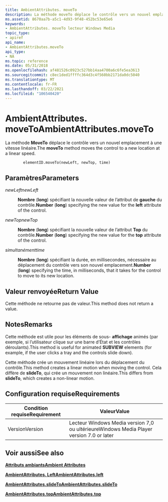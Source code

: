 ```yaml
---
title: AmbientAttributes. moveTo
description: La méthode moveTo déplace le contrôle vers un nouvel emplacement à une vitesse linéaire.
ms.assetid: 8670aa7b-a5c1-4d93-9f48-452bc53e65e6
keywords:
- AmbientAttributes. moveTo lecteur Windows Media
topic_type:
- apiref
api_name:
- AmbientAttributes.moveTo
api_type:
- NA
ms.topic: reference
ms.date: 05/31/2018
ms.openlocfilehash: af481526c0923c527bb14aa4700a6c6fe5ea3613
ms.sourcegitcommit: c8ec1ded1ffffc364d3c4f560bb2171da0dc5040
ms.translationtype: MT
ms.contentlocale: fr-FR
ms.lasthandoff: 03/22/2021
ms.locfileid: "106540420"
---
```

# <a name="ambientattributesmoveto"></a><span data-ttu-id="fe6bb-104">AmbientAttributes. moveTo</span><span class="sxs-lookup"><span data-stu-id="fe6bb-104">AmbientAttributes.moveTo</span></span>

<span data-ttu-id="fe6bb-105">La méthode **MoveTo** déplace le contrôle vers un nouvel emplacement à une vitesse linéaire.</span><span class="sxs-lookup"><span data-stu-id="fe6bb-105">The **moveTo** method moves the control to a new location at a linear speed.</span></span>

``` syntax
        elementID.moveTo(newLeft, newTop, time)
```

## <a name="parameters"></a><span data-ttu-id="fe6bb-106">Paramètres</span><span class="sxs-lookup"><span data-stu-id="fe6bb-106">Parameters</span></span>

<dl> <dt>

<span data-ttu-id="fe6bb-107"><span id="newLeft"></span><span id="newleft"></span><span id="NEWLEFT"></span>*newLeft*</span><span class="sxs-lookup"><span data-stu-id="fe6bb-107"><span id="newLeft"></span><span id="newleft"></span><span id="NEWLEFT"></span>*newLeft*</span></span>
</dt> <dd>

<span data-ttu-id="fe6bb-108">**Nombre** (**long**) spécifiant la nouvelle valeur de l’attribut de **gauche** du contrôle.</span><span class="sxs-lookup"><span data-stu-id="fe6bb-108">**Number** (**long**) specifying the new value for the **left** attribute of the control.</span></span>

</dd> <dt>

<span data-ttu-id="fe6bb-109"><span id="newTop"></span><span id="newtop"></span><span id="NEWTOP"></span>*newTop*</span><span class="sxs-lookup"><span data-stu-id="fe6bb-109"><span id="newTop"></span><span id="newtop"></span><span id="NEWTOP"></span>*newTop*</span></span>
</dt> <dd>

<span data-ttu-id="fe6bb-110">**Nombre** (**long**) spécifiant la nouvelle valeur de l’attribut **Top** du contrôle.</span><span class="sxs-lookup"><span data-stu-id="fe6bb-110">**Number** (**long**) specifying the new value for the **top** attribute of the control.</span></span>

</dd> <dt>

<span data-ttu-id="fe6bb-111"><span id="time"></span><span id="TIME"></span>*simultanément*</span><span class="sxs-lookup"><span data-stu-id="fe6bb-111"><span id="time"></span><span id="TIME"></span>*time*</span></span>
</dt> <dd>

<span data-ttu-id="fe6bb-112">**Nombre** (**long**) spécifiant la durée, en millisecondes, nécessaire au déplacement du contrôle vers son nouvel emplacement.</span><span class="sxs-lookup"><span data-stu-id="fe6bb-112">**Number** (**long**) specifying the time, in milliseconds, that it takes for the control to move to its new location.</span></span>

</dd> </dl>

## <a name="return-value"></a><span data-ttu-id="fe6bb-113">Valeur renvoyée</span><span class="sxs-lookup"><span data-stu-id="fe6bb-113">Return Value</span></span>

<span data-ttu-id="fe6bb-114">Cette méthode ne retourne pas de valeur.</span><span class="sxs-lookup"><span data-stu-id="fe6bb-114">This method does not return a value.</span></span>

## <a name="remarks"></a><span data-ttu-id="fe6bb-115">Notes</span><span class="sxs-lookup"><span data-stu-id="fe6bb-115">Remarks</span></span>

<span data-ttu-id="fe6bb-116">Cette méthode est utile pour les éléments de sous- **affichage** animés (par exemple, si l’utilisateur clique sur une barre d’État et les contrôles déroulants).</span><span class="sxs-lookup"><span data-stu-id="fe6bb-116">This method is useful for animated **SUBVIEW** elements (for example, if the user clicks a tray and the controls slide down).</span></span>

<span data-ttu-id="fe6bb-117">Cette méthode crée un mouvement linéaire lors du déplacement du contrôle.</span><span class="sxs-lookup"><span data-stu-id="fe6bb-117">This method creates a linear motion when moving the control.</span></span> <span data-ttu-id="fe6bb-118">Cela diffère de **slideTo**, qui crée un mouvement non linéaire.</span><span class="sxs-lookup"><span data-stu-id="fe6bb-118">This differs from **slideTo**, which creates a non-linear motion.</span></span>

## <a name="requirements"></a><span data-ttu-id="fe6bb-119">Configuration requise</span><span class="sxs-lookup"><span data-stu-id="fe6bb-119">Requirements</span></span>



| <span data-ttu-id="fe6bb-120">Condition requise</span><span class="sxs-lookup"><span data-stu-id="fe6bb-120">Requirement</span></span> | <span data-ttu-id="fe6bb-121">Valeur</span><span class="sxs-lookup"><span data-stu-id="fe6bb-121">Value</span></span> |
|--------------------|------------------------------------------------------|
| <span data-ttu-id="fe6bb-122">Version</span><span class="sxs-lookup"><span data-stu-id="fe6bb-122">Version</span></span><br/> | <span data-ttu-id="fe6bb-123">Lecteur Windows Media version 7,0 ou ultérieure</span><span class="sxs-lookup"><span data-stu-id="fe6bb-123">Windows Media Player version 7.0 or later</span></span><br/> |



## <a name="see-also"></a><span data-ttu-id="fe6bb-124">Voir aussi</span><span class="sxs-lookup"><span data-stu-id="fe6bb-124">See also</span></span>

<dl> <dt>

[<span data-ttu-id="fe6bb-125">**Attributs ambiants**</span><span class="sxs-lookup"><span data-stu-id="fe6bb-125">**Ambient Attributes**</span></span>](ambient-attributes.md)
</dt> <dt>

[<span data-ttu-id="fe6bb-126">**AmbientAttributes. Left**</span><span class="sxs-lookup"><span data-stu-id="fe6bb-126">**AmbientAttributes.left**</span></span>](ambientattributes-left.md)
</dt> <dt>

[<span data-ttu-id="fe6bb-127">**AmbientAttributes.slideTo**</span><span class="sxs-lookup"><span data-stu-id="fe6bb-127">**AmbientAttributes.slideTo**</span></span>](ambientattributes-slideto.md)
</dt> <dt>

[<span data-ttu-id="fe6bb-128">**AmbientAttributes.top**</span><span class="sxs-lookup"><span data-stu-id="fe6bb-128">**AmbientAttributes.top**</span></span>](ambientattributes-top.md)
</dt> </dl>

 

 





